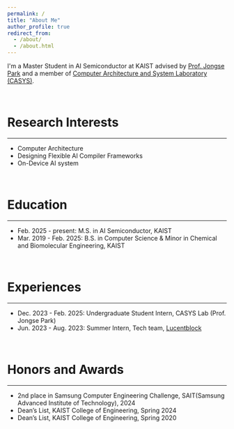 ```yaml
---
permalink: /
title: "About Me"
author_profile: true
redirect_from: 
  - /about/
  - /about.html
---
```


I'm a Master Student in AI Semiconductor at KAIST advised by [Prof. Jongse Park](https://jongse-park.github.io/) and a member of [Computer Architecture and System Laboratory (CASYS)](https://casyslab.kaist.ac.kr/).

<br>

Research Interests
======
------
* Computer Architecture
* Designing Flexible AI Compiler Frameworks
* On-Device AI system


<br>

Education
======
------
* Feb. 2025 - present: M.S. in AI Semiconductor, KAIST
* Mar. 2019 - Feb. 2025: B.S. in Computer Science & Minor in Chemical and Biomolecular Engineering, KAIST

<br>

Experiences
======
------
* Dec. 2023 - Feb. 2025: Undergraduate Student Intern, CASYS Lab (Prof. Jongse Park)
* Jun. 2023 - Aug. 2023: Summer Intern, Tech team, [Lucentblock](https://lucentblock.com)

<br>

Honors and Awards
======
------
* 2nd place in Samsung Computer Engineering Challenge, SAIT(Samsung Advanced Institute of Technology), 2024
* Dean’s List, KAIST College of Engineering, Spring 2024
* Dean’s List, KAIST College of Engineering, Spring 2020